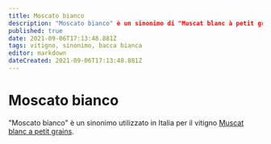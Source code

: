 ```yaml
---
title: Moscato bianco
description: "Moscato bianco" è un sinonimo di "Muscat blanc à petit grains"
published: true
date: 2021-09-06T17:13:48.881Z
tags: vitigno, sinonimo, bacca bianca
editor: markdown
dateCreated: 2021-09-06T17:13:48.881Z
---
```


# Moscato bianco

"Moscato bianco" è un sinonimo utilizzato in Italia per il vitigno [Muscat blanc a petit grains](/vitigni/Francia/bacca-bianca/muscat-blanc-a-petit-grains).